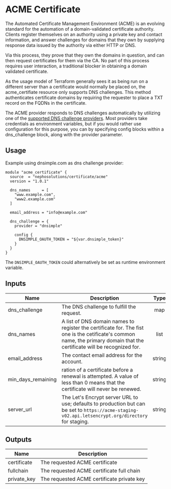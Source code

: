 # ACME Certificate

The Automated Certificate Management Environment (ACME) is an evolving standard for the automation of a domain-validated certificate authority. Clients register themselves on an authority using a private key and contact information, and answer challenges for domains that they own by supplying response data issued by the authority via either HTTP or DNS.

Via this process, they prove that they own the domains in question, and can then request certificates for them via the CA. No part of this process requires user interaction, a traditional blocker in obtaining a domain validated certificate.

As the usage model of Terraform generally sees it as being run on a different server than a certificate would normally be placed on, the acme_certifiate resource only supports DNS challenges. This method authenticates certificate domains by requiring the requester to place a TXT record on the FQDNs in the certificate.

The ACME provider responds to DNS challenges automatically by utilizing one of the [supported DNS challenge providers][1]. Most providers take credentials as environment variables, but if you would rather use configuration for this purpose, you can by specifying config blocks within a dns_challenge block, along with the provider parameter.

## Usage

Example using dnsimple.com as dns challenge provider:

```hcl
module "acme_certificate" {
  source  = "nephosolutions/certificate/acme"
  version = "1.0.1"

  dns_names     = [
    "www.example.com",
    "www2.example.com"
  ]

  email_address = "info@example.com"

  dns_challenge = {
    provider = "dnsimple"

    config {
      DNSIMPLE_OAUTH_TOKEN = "${var.dnsimple_token}"
    }
  }
}
```

The `DNSIMPLE_OAUTH_TOKEN` could alternatively be set as runtime environment variable.

## Inputs

| Name | Description | Type | Default | Required |
|------|-------------|:----:|:-----:|:-----:|
| dns\_challenge | The DNS challenge to fulfill the request. | map | - | yes |
| dns\_names | A list of DNS domain names to register the certificate for. The fist one is the cetificate's common name, the primary domain that the certificate will be recognized for. | list | - | yes |
| email\_address | The contact email address for the account. | string | - | yes |
| min\_days\_remaining | ration of a certificate before a renewal is attempted. A value of less than 0 means that the certificate will never be renewed. | string | `30` | no |
| server\_url | The Let's Encrypt server URL to use; defaults to production but can be set to `https://acme-staging-v02.api.letsencrypt.org/directory` for staging. | string | `https://acme-v02.api.letsencrypt.org/directory` | no |

## Outputs

| Name | Description |
|------|-------------|
| certificate | The requested ACME certificate |
| fullchain | The requested ACME certificate full chain |
| private\_key | The requested ACME certificate private key |

[1]: https://www.terraform.io/docs/providers/acme/r/certificate.html#using-dns-challenges
